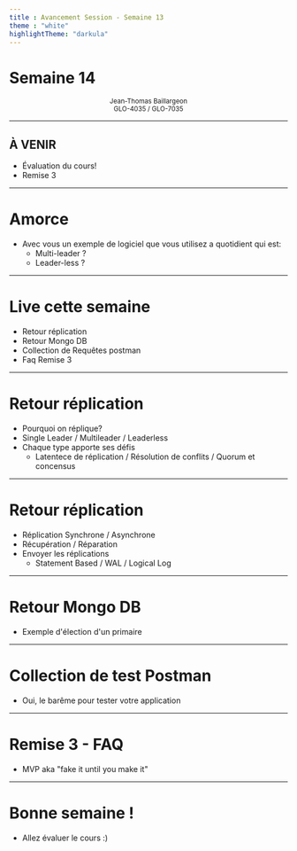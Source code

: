```yaml
---
title : Avancement Session - Semaine 13
theme : "white" 
highlightTheme: "darkula"
---
```


# Semaine 14

<small><div align=center>Jean-Thomas Baillargeon</small>   
<small>GLO-4035 / GLO-7035</small>  </div>

---

## À VENIR

* Évaluation du cours!
* Remise 3

---

# Amorce

* Avec vous un exemple de logiciel que vous utilisez a quotidient qui est:
    * Multi-leader ?
    * Leader-less ?

---

# Live cette semaine

* Retour réplication
* Retour Mongo DB
* Collection de Requêtes postman
* Faq Remise 3

---

# Retour réplication
* Pourquoi on réplique?
* Single Leader / Multileader / Leaderless
* Chaque type apporte ses défis
    * Latentece de réplication / Résolution de conflits / Quorum et concensus

---

# Retour réplication
* Réplication Synchrone / Asynchrone
* Récupération / Réparation
* Envoyer les réplications 
  * Statement Based / WAL / Logical Log

---

# Retour Mongo DB
* Exemple d'élection d'un primaire

---

# Collection de test Postman
* Oui, le barême pour tester votre application

---

# Remise 3 - FAQ
* MVP aka "fake it until you make it"

---

# Bonne semaine !
* Allez évaluer le cours :)
